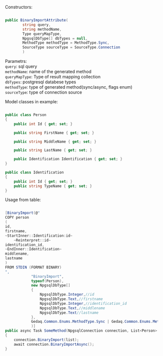 Constructors:

```C#

public BinaryImportAttribute(
        string query,
        string methodName,
        Type queryMapType,
        NpgsqlDbType[] dbTypes = null,
        MethodType methodType = MethodType.Sync,
        SourceType sourceType = SourceType.Connection
        )

```
Parametrs:<br>
`query`: sql query<br>
`methodName`: name of the generated method<br>
`queryMapType`: Type of result mapping collection<br>
`dbTypes`: postgresql databese types<br>
`methodType`: type of generated method(sync/async, flags enum)<br>
`sourceType`: type of connection source<br>

Model classes in example:
```C#

public class Person
{
    public int Id { get; set; }

    public string FirstName { get; set; }

    public string MiddleName { get; set; }

    public string LastName { get; set; }

    public Identification Identification { get; set; }
}

public class Identification
{
    public int Id { get; set; }
    public string TypeName { get; set; }
}

```

Usage from table:

```C#

[BinaryImport(@"
COPY person 
(
id,
firstname,
~StartInner::Identification:id~
    ~Reinterpret::id~
identification_id,
~EndInner::Identification~
middlename,
lastname
) 
FROM STDIN (FORMAT BINARY)
", 
            "BinaryImport",
            typeof(Person),
            new NpgsqlDbType[] 
            { 
                NpgsqlDbType.Integer,//id
                NpgsqlDbType.Text,//firstname
                NpgsqlDbType.Integer,//identification_id
                NpgsqlDbType.Text,//middlename
                NpgsqlDbType.Text//lastname
            },
            Gedaq.Common.Enums.MethodType.Sync | Gedaq.Common.Enums.MethodType.Async
            )]
public async Task SomeMethod(NpgsqlConnection connection, List<Person> list)
{
    connection.BinaryImport(list);
    await connection.BinaryImportAsync();
}
```
